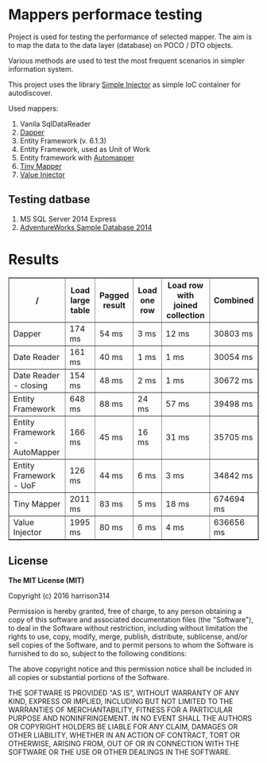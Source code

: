 # Mappers performace testing

Project is used for testing the performance of selected mapper. 
The aim is to map the data to the data layer (database) on POCO / DTO objects.

Various methods are used to test the most frequent scenarios in simpler information system.

This project uses the library [Simple Injector](http://simpleinjector.readthedocs.org/en/latest/index.html) as simple IoC container for autodiscover.

Used mappers:

1. Vanila SqlDataReader
1. [Dapper](https://github.com/StackExchange/dapper-dot-net)
1. Entity Framework (v. 6.1.3)
1. Entity Framework, used as Unit of Work
1. Entity framework with [Automapper](http://automapper.org/)
1. [Tiny Mapper](http://tinymapper.net/)
1. [Value Injector](https://www.nuget.org/packages/ValueInjecter/)

## Testing datbase
 1. MS SQL Server 2014 Express
 1. [ AdventureWorks Sample Database 2014](http://msftdbprodsamples.codeplex.com/)

# Results
<table border="1">
    <thead>
        <tr>
            <th>/</th>
            <th>Load large table</th>
            <th>Pagged result</th>
            <th>Load one row</th>
            <th>Load row with joined collection</th>
            <th>Combined</th>
        </tr>
    </thead>
    <tbody>
        <tr>
            <td>Dapper</td>
            <td>174 ms</td>
            <td>54 ms</td>
            <td>3 ms</td>
            <td>12 ms</td>
            <td>30803 ms</td>
        </tr>
        <tr>
            <td>Date Reader</td>
            <td>161 ms</td>
            <td>40 ms</td>
            <td>1 ms</td>
            <td>1 ms</td>
            <td>30054 ms</td>
        </tr>
        <tr>
            <td>Date Reader - closing </td>
            <td>154 ms</td>
            <td>48 ms</td>
            <td>2 ms</td>
            <td>1 ms</td>
            <td>30672 ms</td>
        </tr>
        <tr>
            <td>Entity Framework</td>
            <td>648 ms</td>
            <td>88 ms</td>
            <td>24 ms</td>
            <td>57 ms</td>
            <td>39498 ms</td>
        </tr>
        <tr>
            <td>Entity Framework - AutoMapper </td>
            <td>166 ms</td>
            <td>45 ms</td>
            <td>16 ms</td>
            <td>31 ms</td>
            <td>35705 ms</td>
        </tr>
        <tr>
            <td>Entity Framework - UoF</td>
            <td>126 ms</td>
            <td>44 ms</td>
            <td>6 ms</td>
            <td>3 ms</td>
            <td>34842 ms</td>
        </tr>
        <tr>
            <td>Tiny Mapper</td>
            <td>2011 ms</td>
            <td>83 ms</td>
            <td>5 ms</td>
            <td>18 ms</td>
            <td>674694 ms</td>
        </tr>
        <tr>
            <td>Value Injector</td>
            <td>1995 ms</td>
            <td>80 ms</td>
            <td>6 ms</td>
            <td>4 ms</td>
            <td>636656 ms</td>
        </tr>
    </tbody>
</table>

## License

**The MIT License (MIT)**

Copyright (c) 2016 harrison314

Permission is hereby granted, free of charge, to any person
obtaining a copy of this software and associated documentation
files (the "Software"), to deal in the Software without
restriction, including without limitation the rights to use,
copy, modify, merge, publish, distribute, sublicense, and/or sell
copies of the Software, and to permit persons to whom the
Software is furnished to do so, subject to the following
conditions:

The above copyright notice and this permission notice shall be
included in all copies or substantial portions of the Software.

THE SOFTWARE IS PROVIDED "AS IS", WITHOUT WARRANTY OF ANY KIND,
EXPRESS OR IMPLIED, INCLUDING BUT NOT LIMITED TO THE WARRANTIES
OF MERCHANTABILITY, FITNESS FOR A PARTICULAR PURPOSE AND
NONINFRINGEMENT. IN NO EVENT SHALL THE AUTHORS OR COPYRIGHT
HOLDERS BE LIABLE FOR ANY CLAIM, DAMAGES OR OTHER LIABILITY,
WHETHER IN AN ACTION OF CONTRACT, TORT OR OTHERWISE, ARISING
FROM, OUT OF OR IN CONNECTION WITH THE SOFTWARE OR THE USE OR
OTHER DEALINGS IN THE SOFTWARE.
